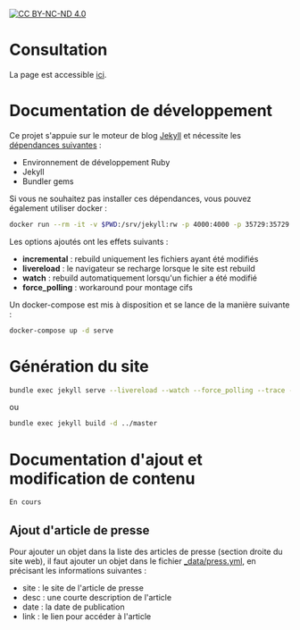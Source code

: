 <a rel="license" href="http://creativecommons.org/licenses/by-nc-nd/4.0/"><img alt="CC BY-NC-ND 4.0" src="https://img.shields.io/badge/license-CC%20BY--NC--ND%204.0-brightgreen.svg"/></a>

# Consultation

La page est accessible [ici](https://nofakescience.github.io/).

# Documentation de développement

Ce projet s'appuie sur le moteur de blog [Jekyll](https://jekyllrb.com) et nécessite les [dépendances suivantes](https://jekyllrb.com/docs/) :

- Environnement de développement Ruby
- Jekyll
- Bundler gems

Si vous ne souhaitez pas installer ces dépendances, vous pouvez également utiliser docker :

```bash
docker run --rm -it -v $PWD:/srv/jekyll:rw -p 4000:4000 -p 35729:35729 jekyll/builder jekyll serve --incremental --livereload --watch --force_polling
```

Les options ajoutés ont les effets suivants :

- __incremental__ : rebuild uniquement les fichiers ayant été modifiés
- __livereload__ : le navigateur se recharge lorsque le site est rebuild
- __watch__ : rebuild automatiquement lorsqu'un fichier a été modifié
- __force_polling__ : workaround pour montage cifs

Un docker-compose est mis à disposition et se lance de la manière suivante :

```bash
docker-compose up -d serve
```

# Génération du site

```bash
bundle exec jekyll serve --livereload --watch --force_polling --trace -V
```

ou

```bash
bundle exec jekyll build -d ../master
```

# Documentation d'ajout et modification de contenu

```bash
En cours
```

## Ajout d'article de presse

Pour ajouter un objet dans la liste des articles de presse (section droite du site web), il faut ajouter un objet dans le fichier [_data/press.yml](./_data/press.yml), en précisant les informations suivantes :

- site : le site de l'article de presse
- desc : une courte description de l'article
- date : la date de publication
- link : le lien pour accéder à l'article
